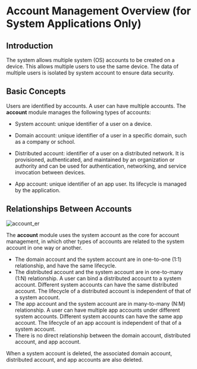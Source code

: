 # Account Management Overview (for System Applications Only)

<!--Kit: Basic Services Kit-->
<!--Subsystem: Account-->
<!--Owner: @steven-q-->
<!--Designer: @JiDong-CS1-->
<!--Tester: @zhaimengchao-->
<!--Adviser: @zengyawen-->

## Introduction

The system allows multiple system (OS) accounts to be created on a device. This allows multiple users to use the same device. The data of multiple users is isolated by system account to ensure data security.

## Basic Concepts

Users are identified by accounts. A user can have multiple accounts. The **account** module manages the following types of accounts:

- System account: unique identifier of a user on a device.

- Domain account: unique identifier of a user in a specific domain, such as a company or school.

- Distributed account: identifier of a user on a distributed network. It is provisioned, authenticated, and maintained by an organization or authority and can be used for authentication, networking, and service invocation between devices.

- App account: unique identifier of an app user. Its lifecycle is managed by the application.

## Relationships Between Accounts

![account_er](figures/account_er.png)

The **account** module uses the system account as the core for account management, in which other types of accounts are related to the system account in one way or another.

- The domain account and the system account are in one-to-one (1:1) relationship, and have the same lifecycle.
- The distributed account and the system account are in one-to-many (1:N) relationship. A user can bind a distributed account to a system account. Different system accounts can have the same distributed account. The lifecycle of a distributed account is independent of that of a system account.
- The app account and the system account are in many-to-many (N:M) relationship. A user can have multiple app accounts under different system accounts. Different system accounts can have the same app account. The lifecycle of an app account is independent of that of a system account.
- There is no direct relationship between the domain account, distributed account, and app account.

When a system account is deleted, the associated domain account, distributed account, and app accounts are also deleted.